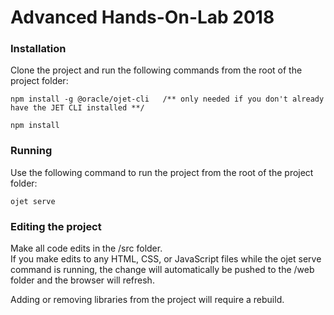 # Advanced Hands-On-Lab 2018  

### Installation
Clone the project and run the following commands from the root of the project folder:
```
npm install -g @oracle/ojet-cli   /** only needed if you don't already have the JET CLI installed **/

npm install
```

### Running
Use the following command to run the project from the root of the project folder:
```
ojet serve
```

### Editing the project
Make all code edits in the /src folder.  
If you make edits to any HTML, CSS, or JavaScript files while the ojet serve command is running, 
the change will automatically be pushed to the /web folder and the browser will refresh.

Adding or removing libraries from the project will require a rebuild.
